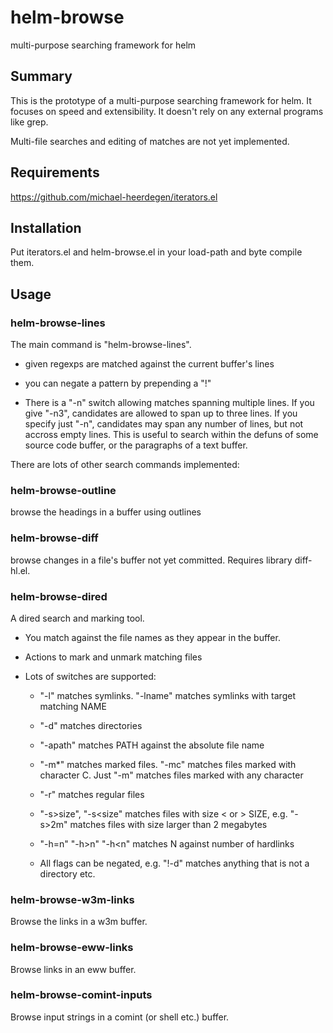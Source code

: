 # helm-browse
multi-purpose searching framework for helm


## Summary

This is the prototype of a multi-purpose searching framework for helm.
It focuses on speed and extensibility.  It doesn't rely on any
external programs like grep.

Multi-file searches and editing of matches are not yet implemented.


## Requirements

https://github.com/michael-heerdegen/iterators.el


## Installation

Put iterators.el and helm-browse.el in your load-path and byte compile them.


## Usage

### helm-browse-lines

The main command is "helm-browse-lines".

 - given regexps are matched against the current buffer's lines

 - you can negate a pattern by prepending a "!"

 - There is a "-n" switch allowing matches spanning multiple lines.
   If you give "-n3", candidates are allowed to span up to three
   lines.  If you specify just "-n", candidates may span any number of
   lines, but not accross empty lines.  This is useful to search
   within the defuns of some source code buffer, or the paragraphs of
   a text buffer.

There are lots of other search commands implemented:


### helm-browse-outline

browse the headings in a buffer using outlines


### helm-browse-diff

browse changes in a file's buffer not yet committed.  Requires library
diff-hl.el.


### helm-browse-dired

A dired search and marking tool.

- You match against the file names as they appear in the buffer.

- Actions to mark and unmark matching files

- Lots of switches are supported:

  + "-l" matches symlinks.  "-lname" matches symlinks with target
    matching NAME

  + "-d" matches directories

  + "-apath" matches PATH against the absolute file name

  + "-m*" matches marked files.  "-mc" matches files marked with
  character C.  Just "-m" matches files marked with any character

  + "-r" matches regular files

  + "-s>size", "-s<size" matches files with size < or > SIZE,
  e.g. "-s>2m" matches files with size larger than 2 megabytes

  + "-h=n" "-h>n" "-h<n" matches N against number of hardlinks

  + All flags can be negated, e.g. "!-d" matches anything that is not
  a directory etc.


### helm-browse-w3m-links

Browse the links in a w3m buffer.


### helm-browse-eww-links

Browse links in an eww buffer.


### helm-browse-comint-inputs

Browse input strings in a comint (or shell etc.) buffer.
